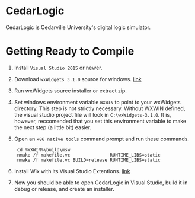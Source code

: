 
# CedarLogic

CedarLogic is Cedarville University's digital logic simulator.

# Getting Ready to Compile

1. Install `Visual Studio 2015` or newer.

2. Download `wxWidgets 3.1.0` source for windows. [link](http://www.wxwidgets.org/downloads/)

3. Run wxWidgets source installer or extract zip.

4. Set windows environment variable `WXWIN` to point to your wxWidgets directory.
   This step is not strictly necessary. Without WXWIN defined, the visual studio
   project file will look in `C:\wxWidgets-3.1.0`. It is, however, reccomended that
   you set this environment variable to make the next step (a little bit) easier.

5. Open an `x86 native tools` command prompt and run these commands.

		cd %WXWIN%\build\msw
		nmake /f makefile.vc               RUNTIME_LIBS=static
		nmake /f makefile.vc BUILD=release RUNTIME_LIBS=static

6. Install Wix with its Visual Studio Extentions. [link](http://wixtoolset.org/releases/)

7. Now you should be able to open CedarLogic in Visual Studio, build it in debug or release, and create an installer.
